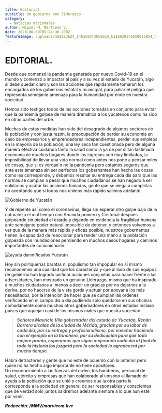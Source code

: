 ```yaml
---
title: Editorial
subtitle: Un gobierno con liderazgo
category:
  - Noticias nacionales
author: Miguel M. Martínez V.
date: 2020-06-09T05:24:30.200Z
featureImage: /uploads/102923624_146150943658026_6118929246050015054_n.png
---
```

# EDITORIAL.

Desde que comenzó la pandemia generada por nuevo Covid-19 en el mundo y comenzó a impactar al país y a su vez al estado de Yucatán, algo sí debe quedar claro y son las acciones que rápidamente tomaron los encargados de los gobiernos estatal y municipal, para paliar el peligro que representa semejante amenaza para la humanidad por ende en nuestra sociedad.

Hemos sido testigos todos de las acciones tomadas en conjunto para evitar que la pandemia golpee de manera dramática a los yucatecos como ha sido en otras partes del orbe.

Muchas de estas medidas han sido del desagrado de algunos sectores de la población y con justa razón, la preocupación de perder su economía en caso de empresarios y emprendedores independientes, perder sus empleos en la mayoría de la población, una ley seca tan cuestionada pero de alguna manera efectiva cuidando tanto la salud como la ya de por si tan lastimada economía de muchos hogares donde los ingresos son muy limitados, la imposibilidad de llevar una vida normal como antes nos pone a pensar miles de cosas, que si es verdad o no la pandemia pero estamos seguros que ante esta amenaza sin ser perfectos los gobernantes han hecho las cosas como les corresponde, y debemos resaltar su entrega cada día para que las normas se cumplan a pesar que muchos ciudadanos se han negado a ser solidarios y acatar las acciones tomadas, gente que se niega a cumplirlas no aceptando que si todos nos unimos más rápido salimos adelante.

![Gobierno de Yucatán](/uploads/103159977_146150463658074_3388920382826323587_n.jpg "Gobierno de Yucatán")



Y de repente así como el coronavirus, llega sin esperar otro golpe bajo de la naturaleza el mal tiempo con Amanda primero y Cristobal después golpeando sin piedad al estado y dejando en evidencia la fragilidad humana ante semejante poder natural imposible de detener, y entonces volvemos a ver que de la manera más rápida y eficaz posible, nuestros gobernantes tienen la capacidad de reaccionar para tender una mano a la población golpeada con inundaciones perdiendo en muchos casos hogares y caminos importantes de comunicación.

![ayuda damnificados Yucatán](/uploads/103694627_146151406991313_7500500813405370775_n.jpg "ayuda damnificados Yucatán")

Hoy sin politiquerías baratas ni populismo tan impopular en sí mismo reconocemos una cualidad que los caracteriza y que al lado de sus equipos de gobierno han logrado unificar acciones conjuntas para hacer frente a las adversidades, han mostrado un genuino Liderazgo, mismo que ha inspirado a muchos ciudadanos al menos a decir un gracias por no dejarnos a la deriva, por no hacerse de la vista gorda y actuar por apoyar a los más necesitados, por la intención de hacer que se cumplan las ordenes verificando en el campo día a día pudiendo solo quedarse en sus oficinas cómodamente como muchos otros gobernadores en otros estados incluso países que aquejan casi de los mismos males que nuestra sociedad.



> ***Señores Mauricio Vila gobernador del estado de Yucatán, Renán Barrera alcalde de la ciudad de Mérida, gracias por su labor de cada día, por su entrega y profesionalismo, por enseñar haciendo con el ejemplo en la trinchera, por su dedicación para que todo mejore pronto, esperamos que sigan mejorando cada día al final de todo la historia los juzgará pero la sociedad lo agradecerá por mucho tiempo.***

Habrá detractores y gente que no esté de acuerdo con lo anterior pero quien no ha hecho algo importante no tiene opositores.\
Un reconocimiento a las fuerzas del orden, los bomberos, personal de salud, ejército y empresas que han colaborado al unísono al llamado de ayuda a la población que se unió y creemos que la otra parte le corresponde a la sociedad en general de ser responsables y conscientes que de verdad solo juntos saldremos adelante siempre a lo que aun esté por venir.



***Redacción: /MMV/marvicom.live***